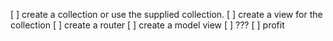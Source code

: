 [ ] create a collection or use the supplied collection.
[ ] create a view for the collection
[ ] create a router
[ ] create a model view
[ ] ???
[ ] profit
